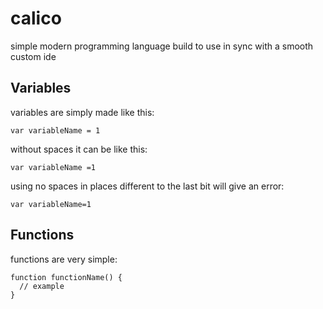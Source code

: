 # calico
simple modern programming language build to use in sync with a smooth custom ide

## Variables

variables are simply made like this:

```
var variableName = 1
```

without spaces it can be like this:

```
var variableName =1
```

using no spaces in places different to the last bit will give an error:

```
var variableName=1
```


## Functions

functions are very simple:

```
function functionName() {
  // example
}
```
